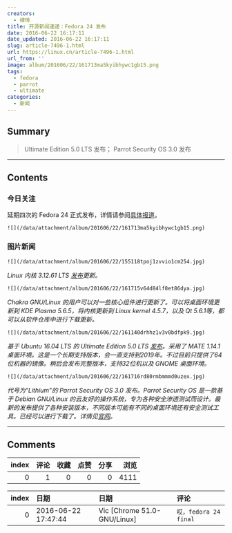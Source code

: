 ```yaml
---
creators:
  - 棣琦
title: 开源新闻速递：Fedora 24 发布
date: 2016-06-22 16:17:11
date_updated: 2016-06-22 16:17:11
slug: article-7496-1.html
url: https://linux.cn/article-7496-1.html
url_from: ''
image: album/201606/22/161713ma5kyibhywc1gb15.png
tags:
  - fedora
  - parrot
  - ultimate
categories:
  - 新闻
---
```


## Summary

> Ultimate Edition 5.0 LTS 发布；
> Parrot Security OS 3.0 发布

***

<!-- more -->

## Contents

### 今日关注

延期四次的 Fedora 24 正式发布，详情请参阅[具体报道](https://linux.cn/article-7495-1.html)。

`![](/data/attachment/album/201606/22/161713ma5kyibhywc1gb15.png)`

### 图片新闻

`![](/data/attachment/album/201606/22/155118tpoj1zvvio1cm254.jpg)`

*Linux 内核 3.12.61 LTS [发布](http://www.spinics.net/lists/stable/msg136755.html)更新。*

 

`![](/data/attachment/album/201606/22/161715v64d84lf8et86dya.jpg)`

*Chakra GNU/Linux 的用户可以对一些核心组件进行更新了。可以将桌面环境更新到 KDE Plasma 5.6.5，将内核更新到 Linux kernel 4.5.7，以及 Qt 5.6.1等，都可以从软件仓库中进行下载更新。*

 

`![](/data/attachment/album/201606/22/161140drhhz1v3v0bdfpk9.jpg)`

*基于 Ubuntu 16.04 LTS 的 Ultimate Edition 5.0 LTS [发布](http://ultimateedition.info/ultimate-edition-5-0-lts/)。采用了 MATE 1.14.1 桌面环境。这是一个长期支持版本，会一直支持到2019年。不过目前只提供了64位机器的镜像。稍后会发布完整版本，支持32位机以及 GNOME 桌面环境。*

 

`![](/data/attachment/album/201606/22/161716rd80rmbmmmd0uzex.jpg)`

*代号为“Lithium”的 Parrot Security OS 3.0 发布。Parrot Security OS 是一款基于 Debian GNU/Linux 的云友好的操作系统，专为各种安全渗透测试而设计。最新的发布提供了各种安装版本，不同版本可能有不同的桌面环境还有安全测试工具。已经可以进行下载了。详情见[官网](https://www.parrotsec.org/)。*

***

## Comments


|   index |   评论 |   收藏 |   点赞 |   分享 |   浏览 |
|--------:|-------:|-------:|-------:|-------:|-------:|
|       0 |      1 |      0 |      0 |      0 |   4111 |

|   index | 日期                | 日期                        | 评论                  |
|--------:|:--------------------|:----------------------------|:----------------------|
|       0 | 2016-06-22 17:47:44 | Vic [Chrome 51.0-GNU/Linux] | `哎，fedora 24 final` |
